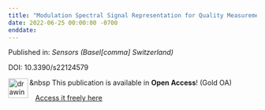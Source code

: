 ```yaml
---
title: "Modulation Spectral Signal Representation for Quality Measurement and Enhancement of Wearable Device Data: A Technical Note."
date: 2022-06-25 00:00:00 -0700
enddate:
---
```


Published in: *Sensors (Basel[comma] Switzerland)*

DOI: 10.3390/s22124579

<img src=https://upload.wikimedia.org/wikipedia/commons/thumb/7/77/Open_Access_logo_PLoS_transparent.svg/800px-Open_Access_logo_PLoS_transparent.svg.png alt="drawing" width="40" align="left"/> &nbsp This publication is available in <strong>Open Access</strong>! (Gold OA)

&nbsp;&nbsp;&nbsp;[Access it freely here](https://www.mdpi.com/1424-8220/22/12/4579/pdf?version=1655458157
)

